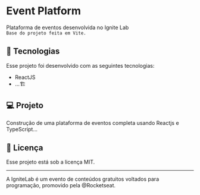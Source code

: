 # Event Platform
Plataforma de eventos desenvolvida no Ignite Lab 
<br>
``` Base do projeto feita em Vite. ```

## 🚀 Tecnologias

Esse projeto foi desenvolvido com as seguintes tecnologias:

- ReactJS 
- ...🏗️

## 💻 Projeto

Construção de uma plataforma de eventos completa usando Reactjs e TypeScript...

## :memo: Licença

Esse projeto está sob a licença MIT.

---

A IgniteLab é um evento de conteúdos gratuitos voltados para programação, promovido pela @Rocketseat.
